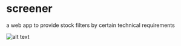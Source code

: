 # screener
a web app to provide stock filters by certain technical requirements

![alt text](https://gyazo.com/e3f66e488817cb2a327c9f1c1ea19490)

